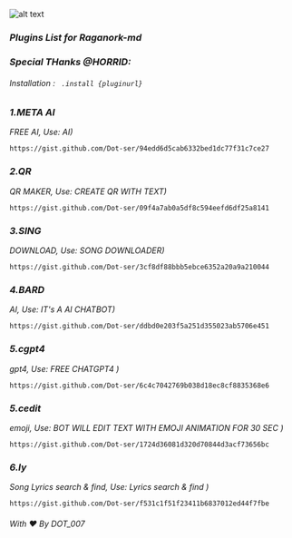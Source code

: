 ![alt text](https://te.legra.ph/file/9a039801e1fbb63080dc3.jpg)
### _Plugins List for Raganork-md_
### _Special THanks @HORRID:_

###### _Installation : ``` .install {pluginurl}```_

<!-- PLUGIN LIST-->
### _1.META AI_
_FREE AI, 
Use: AI)_
```
https://gist.github.com/Dot-ser/94edd6d5cab6332bed1dc77f31c7ce27
```
### _2.QR_
_QR MAKER, 
Use: CREATE QR WITH TEXT)_
```
https://gist.github.com/Dot-ser/09f4a7ab0a5df8c594eefd6df25a8141
```
### _3.SING_
_DOWNLOAD, 
Use: SONG DOWNLOADER)_
```
https://gist.github.com/Dot-ser/3cf8df88bbb5ebce6352a20a9a210044
```
### _4.BARD_
_AI, 
Use: IT's A AI CHATBOT)_
```
https://gist.github.com/Dot-ser/ddbd0e203f5a251d355023ab5706e451
```
### _5.cgpt4_
_gpt4, 
Use: FREE CHATGPT4 )_
```
https://gist.github.com/Dot-ser/6c4c7042769b038d18ec8cf8835368e6
```
### _5.cedit_
_emoji, 
Use: BOT WILL EDIT TEXT WITH EMOJI ANIMATION FOR 30 SEC )_
```
https://gist.github.com/Dot-ser/1724d36081d320d70844d3acf73656bc
```

### _6.ly_
_Song Lyrics search & find, 
Use: Lyrics search & find )_
```
https://gist.github.com/Dot-ser/f531c1f51f23411b6837012ed44f7fbe
```
###### With ❤️ By DOT_007
